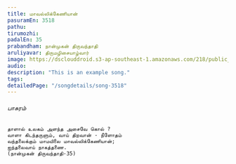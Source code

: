 ```yaml
---
title: மாவல்லிக்கேணியான்
pasuramEn: 3518
pathu: 
tirumozhi: 
padalEn: 35
prabandham: நான்முகன் திருவந்தாதி
aruliyavar: திருமழிசையாழ்வார்
image: https://dsclouddroid.s3-ap-southeast-1.amazonaws.com/218/public_102927b1a55a6a2f508500332e1c816aea85.jpg
audio: 
description: "This is an example song."
tags: 
detailedPage: "/songdetails/song-3518"
---
```

###### பாசுரம்


	தாளால் உலகம் அளந்த அசைவே கொல் ?
	வாளா கிடந்தருளும், வாய் திறவான் - நீளோதம்
	வந்தலைக்கும் மாமயிலை மாவல்லிக்கேணியான்;
	ஐந்தலைவாய் நாகத்தணை.
	(நான்முகன் திருவந்தாதி-35)
	